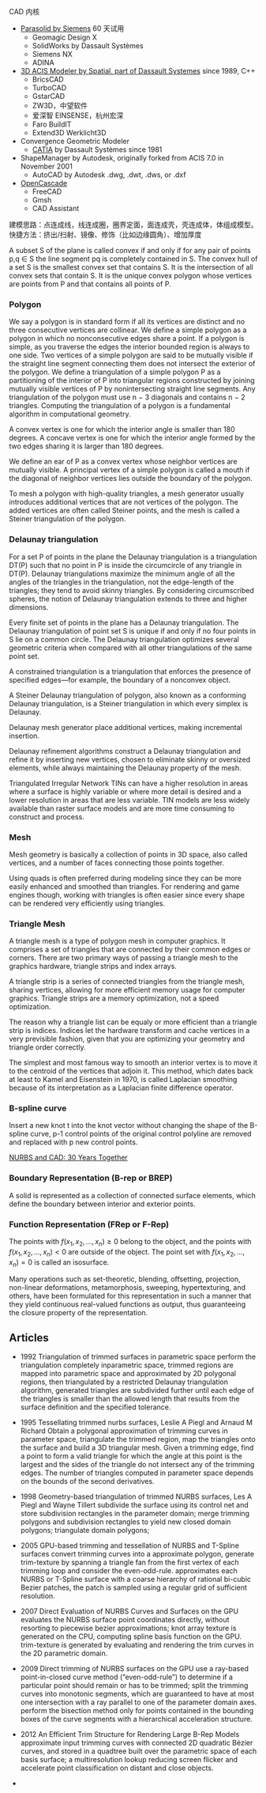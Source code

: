 CAD 内核

- [Parasolid by Siemens](https://www.plm.automation.siemens.com/global/en/products/plm-components/parasolid.html) 60 天试用
  - Geomagic Design X
  - SolidWorks by Dassault Systèmes
  - Siemens NX
  - ADINA
- [3D ACIS Modeler by Spatial, part of Dassault Systemes](http://www.spatial.com/) since 1989, C++
  - BricsCAD
  - TurboCAD
  - GstarCAD
  - ZW3D，中望软件
  - 爱深智 EINSENSE，杭州宏深
  - Faro BuildIT
  - Extend3D Werklicht3D
- Convergence Geometric Modeler
  - [CATIA](https://www.3ds.com/products-services/catia/) by Dassault Systèmes since 1981
- ShapeManager by Autodesk, originally forked from ACIS 7.0 in November 2001
  - AutoCAD by Autodesk .dwg, .dwt, .dws, or .dxf
- [OpenCascade](https://www.opencascade.com/)
  - FreeCAD
  - Gmsh
  - CAD Assistant

建模思路：点连成线，线连成圈，圈界定面，面连成壳，壳连成体，体组成模型。
快捷方法：挤出/扫射、镜像、修饰（比如边缘圆角）、增加厚度

A subset S of the plane is called convex if and only if for any pair of points p,q ∈ S the line segment pq is completely contained in S.
The convex hull of a set S is the smallest convex set that contains S. It is the intersection of all convex sets that contain S.
It is the unique convex polygon whose vertices are points from P and that contains all points of P.

### Polygon

We say a polygon is in standard form if all its vertices are distinct and no three consecutive vertices are collinear.
We define a simple polygon as a polygon in which no nonconsecutive edges share a point.
If a polygon is simple, as you traverse the edges the interior bounded region is always to one side.
Two vertices of a simple polygon are said to be mutually visible if the straight line segment connecting them does not intersect the exterior of the polygon.
We define a triangulation of a simple polygon P as a partitioning of the interior of P into triangular regions constructed by joining mutually visible vertices of P by nonintersecting straight line segments.
Any triangulation of the polygon must use n − 3 diagonals and contains n − 2 triangles.
Computing the triangulation of a polygon is a fundamental algorithm in computational geometry.

A convex vertex is one for which the interior angle is smaller than 180 degrees.
A concave vertex is one for which the interior angle formed by the two edges sharing it is larger than 180 degrees.

We define an ear of P as a convex vertex whose neighbor vertices are mutually visible.
A principal vertex of a simple polygon is called a mouth if the diagonal of neighbor vertices lies outside the boundary of the polygon.

To mesh a polygon with high-quality triangles, a mesh generator usually introduces additional vertices that are not vertices of the polygon.
The added vertices are often called Steiner points, and the mesh is called a Steiner triangulation of the polygon.

### Delaunay triangulation

For a set P of points in the plane the Delaunay triangulation is a triangulation DT(P) such that no point in P is inside the circumcircle of any triangle in DT(P).
Delaunay triangulations maximize the minimum angle of all the angles of the triangles in the triangulation, not the edge-length of the triangles; they tend to avoid skinny triangles.
By considering circumscribed spheres, the notion of Delaunay triangulation extends to three and higher dimensions.

Every finite set of points in the plane has a Delaunay triangulation.
The Delaunay triangulation of point set S is unique if and only if no four points in S lie on a common circle.
The Delaunay triangulation optimizes several geometric criteria when compared with all other triangulations of the same point set.

A constrained triangulation is a triangulation that enforces the presence of specified edges—for example, the boundary of a nonconvex object.

A Steiner Delaunay triangulation of polygon, also known as a conforming Delaunay triangulation, is a Steiner triangulation in which every simplex is Delaunay.

Delaunay mesh generator place additional vertices, making incremental insertion.

Delaunay refinement algorithms construct a Delaunay triangulation and refine it by inserting new vertices, chosen to eliminate skinny or oversized elements, while always maintaining the Delaunay property of the mesh.

Triangulated Irregular Network
TINs can have a higher resolution in areas where a surface is highly variable or where more detail is desired and a lower resolution in areas that are less variable.
TIN models are less widely available than raster surface models and are more time consuming to construct and process.

### Mesh

Mesh geometry is basically a collection of points in 3D space, also called vertices, and a number of faces connecting those points together.

Using quads is often preferred during modeling since they can be more easily enhanced and smoothed than triangles.
For rendering and game engines though, working with triangles is often easier since every shape can be rendered very efficiently using triangles.

### Triangle Mesh

A triangle mesh is a type of polygon mesh in computer graphics. It comprises a set of triangles that are connected by their common edges or corners.
There are two primary ways of passing a triangle mesh to the graphics hardware, triangle strips and index arrays.

A triangle strip is a series of connected triangles from the triangle mesh, sharing vertices, allowing for more efficient memory usage for computer graphics.
Triangle strips are a memory optimization, not a speed optimization.

The reason why a triangle list can be equaly or more efficient than a triangle strip is indices. Indices let the hardware transform and cache vertices in a very previsible fashion, given that you are optimizing your geometry and triangle order correctly.

The simplest and most famous way to smooth an interior vertex is to move it to the centroid of the vertices that adjoin it.
This method, which dates back at least to Kamel and Eisenstein in 1970, is called Laplacian smoothing because of its interpretation as a Laplacian finite difference operator.

### B-spline curve

Insert a new knot t into the knot vector without changing the shape of the B-spline curve, p-1 control points of the original control polyline are removed and replaced with p new control points.

[NURBS and CAD: 30 Years Together](http://isicad.net/articles.php?article_num=14940)

### Boundary Representation (B-rep or BREP)

A solid is represented as a collection of connected surface elements, which define the boundary between interior and exterior points.

### Function Representation (FRep or F-Rep)

The points with $f(x_{1},x_{2},...,x_{n})\geq 0$ belong to the object, and the points with ${\displaystyle f(x_{1},x_{2},...,x_{n})<0}$ are outside of the object. The point set with ${\displaystyle f(x_{1},x_{2},...,x_{n})=0}$ is called an isosurface.

Many operations such as set-theoretic, blending, offsetting, projection, non-linear deformations, metamorphosis, sweeping, hypertexturing, and others, have been formulated for this representation in such a manner that they yield continuous real-valued functions as output, thus guaranteeing the closure property of the representation.

## Articles

- 1992 Triangulation of trimmed surfaces in parametric space
  perform the triangulation completely inparametric space, trimmed regions are mapped into parametric space and approximated by 2D polygonal regions,
  then triangulated by a restricted Delaunay triangulation algorithm, generated triangles are subdivided further until each edge of the triangles is smaller
  than the allowed length that results from the surface definition and the specified tolerance.

- 1995 Tessellating trimmed nurbs surfaces, Leslie A Piegl and Arnaud M Richard
  Obtain a polygonal approximation of trimming curves in parameter space, triangulate the trimmed region, map the triangles onto the surface and build a 3D triangular mesh.
  Given a trimming edge, find a point to form a valid triangle for which the angle at this point is the largest and the sides of the triangle do not intersect any of the trimming edges.
  The number of triangles computed in parameter space depends on the bounds of the second derivatives.

- 1998 Geometry-based triangulation of trimmed NURBS surfaces, Les A Piegl and Wayne Tillert
  subdivide the surface using its control net and store subdivision rectangles in the parameter domain;
  merge trimming polygons and subdivision rectangles to yield new closed domain polygons; triangulate domain polygons;

- 2005 GPU-based trimming and tessellation of NURBS and T-Spline surfaces
  convert trimming curves into a approximate polygon, generate trim-texture by spanning a triangle fan from the first vertex of each trimming loop and consider the even-odd-rule.
  approximates each NURBS or T-Spline surface with a coarse hierarchy of rational bi-cubic Bezier patches, the patch is sampled using a regular grid of sufficient resolution.

- 2007 Direct Evaluation of NURBS Curves and Surfaces on the GPU
  evaluates the NURBS surface point coordinates directly, without resorting to piecewise bezier approximations;
  knot array texture is generated on the CPU, computing spline basis function on the GPU.
  trim-texture is generated by evaluating and rendering the trim curves in the 2D parametric domain.

- 2009 Direct trimming of NURBS surfaces on the GPU
  use a ray-based point-in-closed curve method (”even-odd-rule”) to determine if a particular point should remain or has to be trimmed;
  split the trimming curves into monotonic segments, which are guaranteed to have at most one intersection with a ray parallel to one of the parameter domain axes.
  perform the bisection method only for points contained in the bounding boxes of the curve segments with a hierarchical acceleration structure.

- 2012 An Efficient Trim Structure for Rendering Large B-Rep Models
  approximate input trimming curves with connected 2D quadratic Bézier curves, and stored in a quadtree built over the parametric space of each basis surface;
  a multiresolution lookup reducing screen flicker and accelerate point classification on distant and close objects.

-

